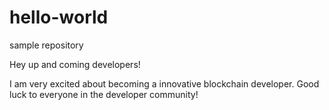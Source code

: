 # hello-world
sample repository

Hey up and coming developers!

I am very excited about becoming a innovative blockchain developer.
Good luck to everyone in the developer community!
